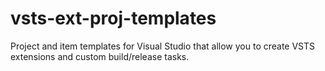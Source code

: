 # vsts-ext-proj-templates
Project and item templates for Visual Studio that allow you to create VSTS extensions and custom build/release tasks.
